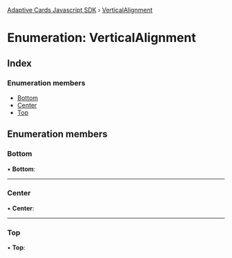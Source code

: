 [Adaptive Cards Javascript SDK](../README.md) › [VerticalAlignment](verticalalignment.md)

# Enumeration: VerticalAlignment

## Index

### Enumeration members

* [Bottom](verticalalignment.md#bottom)
* [Center](verticalalignment.md#center)
* [Top](verticalalignment.md#top)

## Enumeration members

###  Bottom

• **Bottom**:

___

###  Center

• **Center**:

___

###  Top

• **Top**:
